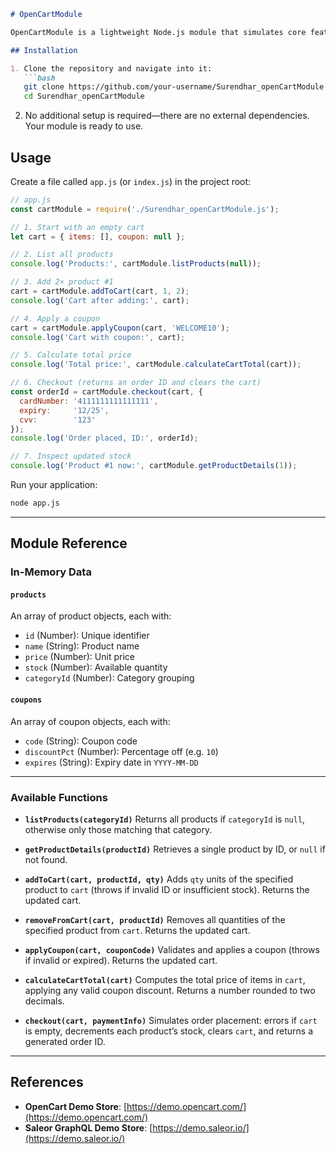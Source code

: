 ````markdown
# OpenCartModule

OpenCartModule is a lightweight Node.js module that simulates core features of an OpenCart storefront: product catalog management, shopping cart operations, coupon handling, and checkout (stock update and order ID generation).

## Installation

1. Clone the repository and navigate into it:
   ```bash
   git clone https://github.com/your-username/Surendhar_openCartModule.git
   cd Surendhar_openCartModule
````

2. No additional setup is required—there are no external dependencies. Your module is ready to use.

## Usage

Create a file called `app.js` (or `index.js`) in the project root:

```js
// app.js
const cartModule = require('./Surendhar_openCartModule.js');

// 1. Start with an empty cart
let cart = { items: [], coupon: null };

// 2. List all products
console.log('Products:', cartModule.listProducts(null));

// 3. Add 2× product #1
cart = cartModule.addToCart(cart, 1, 2);
console.log('Cart after adding:', cart);

// 4. Apply a coupon
cart = cartModule.applyCoupon(cart, 'WELCOME10');
console.log('Cart with coupon:', cart);

// 5. Calculate total price
console.log('Total price:', cartModule.calculateCartTotal(cart));

// 6. Checkout (returns an order ID and clears the cart)
const orderId = cartModule.checkout(cart, {
  cardNumber: '4111111111111111',
  expiry:     '12/25',
  cvv:        '123'
});
console.log('Order placed, ID:', orderId);

// 7. Inspect updated stock
console.log('Product #1 now:', cartModule.getProductDetails(1));
```

Run your application:

```bash
node app.js
```

---

## Module Reference

### In-Memory Data

#### `products`

An array of product objects, each with:

* `id` (Number): Unique identifier
* `name` (String): Product name
* `price` (Number): Unit price
* `stock` (Number): Available quantity
* `categoryId` (Number): Category grouping

#### `coupons`

An array of coupon objects, each with:

* `code` (String): Coupon code
* `discountPct` (Number): Percentage off (e.g. `10`)
* `expires` (String): Expiry date in `YYYY-MM-DD`

---

### Available Functions

* **`listProducts(categoryId)`**
  Returns all products if `categoryId` is `null`, otherwise only those matching that category.

* **`getProductDetails(productId)`**
  Retrieves a single product by ID, or `null` if not found.

* **`addToCart(cart, productId, qty)`**
  Adds `qty` units of the specified product to `cart` (throws if invalid ID or insufficient stock). Returns the updated cart.

* **`removeFromCart(cart, productId)`**
  Removes all quantities of the specified product from `cart`. Returns the updated cart.

* **`applyCoupon(cart, couponCode)`**
  Validates and applies a coupon (throws if invalid or expired). Returns the updated cart.

* **`calculateCartTotal(cart)`**
  Computes the total price of items in `cart`, applying any valid coupon discount. Returns a number rounded to two decimals.

* **`checkout(cart, paymentInfo)`**
  Simulates order placement: errors if `cart` is empty, decrements each product’s stock, clears `cart`, and returns a generated order ID.

---

## References

* **OpenCart Demo Store**: [https://demo.opencart.com/](https://demo.opencart.com/)
* **Saleor GraphQL Demo Store**: [https://demo.saleor.io/](https://demo.saleor.io/)


```
```
